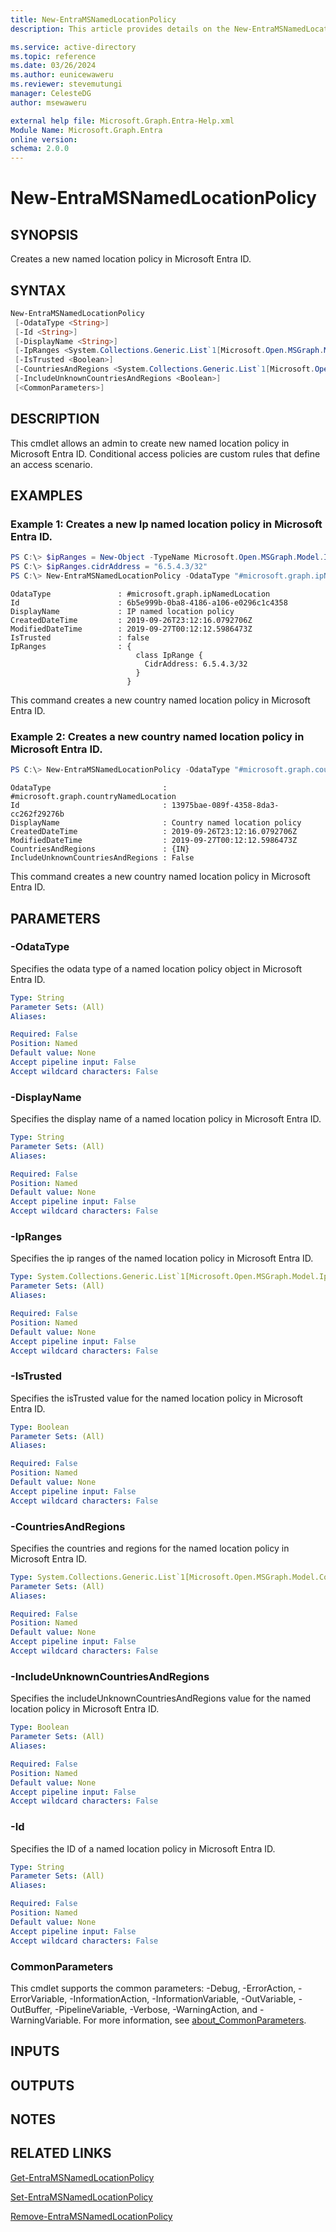 ```yaml
---
title: New-EntraMSNamedLocationPolicy
description: This article provides details on the New-EntraMSNamedLocationPolicy command.

ms.service: active-directory
ms.topic: reference
ms.date: 03/26/2024
ms.author: eunicewaweru
ms.reviewer: stevemutungi
manager: CelesteDG
author: msewaweru

external help file: Microsoft.Graph.Entra-Help.xml
Module Name: Microsoft.Graph.Entra
online version:
schema: 2.0.0
---
```


# New-EntraMSNamedLocationPolicy

## SYNOPSIS
Creates a new named location policy in Microsoft Entra ID.

## SYNTAX

```powershell
New-EntraMSNamedLocationPolicy
 [-OdataType <String>]
 [-Id <String>]
 [-DisplayName <String>]
 [-IpRanges <System.Collections.Generic.List`1[Microsoft.Open.MSGraph.Model.IpRange]>]
 [-IsTrusted <Boolean>]
 [-CountriesAndRegions <System.Collections.Generic.List`1[Microsoft.Open.MSGraph.Model.CountriesAndRegion]>]
 [-IncludeUnknownCountriesAndRegions <Boolean>]
 [<CommonParameters>]
```

## DESCRIPTION
This cmdlet allows an admin to create new named location policy in Microsoft Entra ID.
Conditional access policies are custom rules that define an access scenario.

## EXAMPLES

### Example 1: Creates a new Ip named location policy in Microsoft Entra ID.
```powershell
PS C:\> $ipRanges = New-Object -TypeName Microsoft.Open.MSGraph.Model.IpRange
PS C:\> $ipRanges.cidrAddress = "6.5.4.3/32"
PS C:\> New-EntraMSNamedLocationPolicy -OdataType "#microsoft.graph.ipNamedLocation" -DisplayName "IP named location policy" -IsTrusted $false -IpRanges $ipRanges
```

```output
OdataType               : #microsoft.graph.ipNamedLocation
Id                      : 6b5e999b-0ba8-4186-a106-e0296c1c4358
DisplayName             : IP named location policy
CreatedDateTime         : 2019-09-26T23:12:16.0792706Z
ModifiedDateTime        : 2019-09-27T00:12:12.5986473Z
IsTrusted               : false
IpRanges                : {
                            class IpRange {
                              CidrAddress: 6.5.4.3/32
                            }
                          }
```

This command creates a new country named location policy in Microsoft Entra ID.

### Example 2: Creates a new country named location policy in Microsoft Entra ID.
```powershell
PS C:\> New-EntraMSNamedLocationPolicy -OdataType "#microsoft.graph.countryNamedLocation" -DisplayName "Country named location policy" -CountriesAndRegions "IN" -IncludeUnknownCountriesAndRegions $false
```

```output
OdataType                         : #microsoft.graph.countryNamedLocation
Id                                : 13975bae-089f-4358-8da3-cc262f29276b
DisplayName                       : Country named location policy
CreatedDateTime                   : 2019-09-26T23:12:16.0792706Z
ModifiedDateTime                  : 2019-09-27T00:12:12.5986473Z
CountriesAndRegions               : {IN}
IncludeUnknownCountriesAndRegions : False
```

This command creates a new country named location policy in Microsoft Entra ID.

## PARAMETERS

### -OdataType
Specifies the odata type of a named location policy object in Microsoft Entra ID.

```yaml
Type: String
Parameter Sets: (All)
Aliases:

Required: False
Position: Named
Default value: None
Accept pipeline input: False
Accept wildcard characters: False
```

### -DisplayName
Specifies the display name of a named location policy in Microsoft Entra ID.

```yaml
Type: String
Parameter Sets: (All)
Aliases:

Required: False
Position: Named
Default value: None
Accept pipeline input: False
Accept wildcard characters: False
```

### -IpRanges
Specifies the ip ranges of the named location policy in Microsoft Entra ID.

```yaml
Type: System.Collections.Generic.List`1[Microsoft.Open.MSGraph.Model.IpRange]
Parameter Sets: (All)
Aliases:

Required: False
Position: Named
Default value: None
Accept pipeline input: False
Accept wildcard characters: False
```

### -IsTrusted
Specifies the isTrusted value for the named location policy in Microsoft Entra ID.

```yaml
Type: Boolean
Parameter Sets: (All)
Aliases:

Required: False
Position: Named
Default value: None
Accept pipeline input: False
Accept wildcard characters: False
```

### -CountriesAndRegions
Specifies the countries and regions for the named location policy in Microsoft Entra ID.

```yaml
Type: System.Collections.Generic.List`1[Microsoft.Open.MSGraph.Model.CountriesAndRegion]
Parameter Sets: (All)
Aliases:

Required: False
Position: Named
Default value: None
Accept pipeline input: False
Accept wildcard characters: False
```

### -IncludeUnknownCountriesAndRegions
Specifies the includeUnknownCountriesAndRegions value for the named location policy in Microsoft Entra ID.

```yaml
Type: Boolean
Parameter Sets: (All)
Aliases:

Required: False
Position: Named
Default value: None
Accept pipeline input: False
Accept wildcard characters: False
```

### -Id
Specifies the ID of a named location policy in Microsoft Entra ID.

```yaml
Type: String
Parameter Sets: (All)
Aliases:

Required: False
Position: Named
Default value: None
Accept pipeline input: False
Accept wildcard characters: False
```

### CommonParameters
This cmdlet supports the common parameters: -Debug, -ErrorAction, -ErrorVariable, -InformationAction, -InformationVariable, -OutVariable, -OutBuffer, -PipelineVariable, -Verbose, -WarningAction, and -WarningVariable. For more information, see [about_CommonParameters](https://go.microsoft.com/fwlink/?LinkID=113216).

## INPUTS

## OUTPUTS

## NOTES
## RELATED LINKS

[Get-EntraMSNamedLocationPolicy](Get-EntraMSNamedLocationPolicy.md)

[Set-EntraMSNamedLocationPolicy](Set-EntraMSNamedLocationPolicy.md)

[Remove-EntraMSNamedLocationPolicy](Remove-EntraMSNamedLocationPolicy.md)

